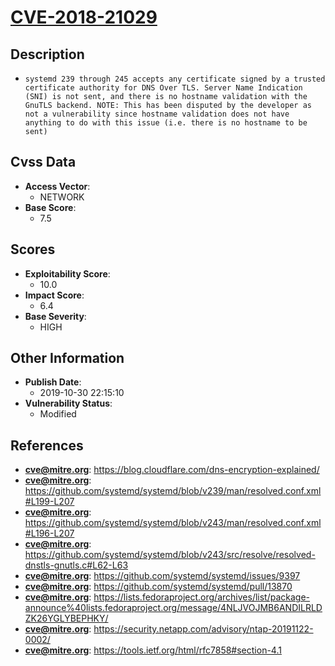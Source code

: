 
# [CVE-2018-21029](https://cve.mitre.org/cgi-bin/cvename.cgi?name=CVE-2018-21029)

## Description

- `systemd 239 through 245 accepts any certificate signed by a trusted certificate authority for DNS Over TLS. Server Name Indication (SNI) is not sent, and there is no hostname validation with the GnuTLS backend. NOTE: This has been disputed by the developer as not a vulnerability since hostname validation does not have anything to do with this issue (i.e. there is no hostname to be sent)`

## Cvss Data

- **Access Vector**:
  - NETWORK
- **Base Score**:
  - 7.5

## Scores

- **Exploitability Score**:
  - 10.0
- **Impact Score**:
  - 6.4
- **Base Severity**:
  - HIGH

## Other Information

- **Publish Date**:
  - 2019-10-30 22:15:10
- **Vulnerability Status**:
  - Modified

## References

- **cve@mitre.org**: https://blog.cloudflare.com/dns-encryption-explained/
- **cve@mitre.org**: https://github.com/systemd/systemd/blob/v239/man/resolved.conf.xml#L199-L207
- **cve@mitre.org**: https://github.com/systemd/systemd/blob/v243/man/resolved.conf.xml#L196-L207
- **cve@mitre.org**: https://github.com/systemd/systemd/blob/v243/src/resolve/resolved-dnstls-gnutls.c#L62-L63
- **cve@mitre.org**: https://github.com/systemd/systemd/issues/9397
- **cve@mitre.org**: https://github.com/systemd/systemd/pull/13870
- **cve@mitre.org**: https://lists.fedoraproject.org/archives/list/package-announce%40lists.fedoraproject.org/message/4NLJVOJMB6ANDILRLDZK26YGLYBEPHKY/
- **cve@mitre.org**: https://security.netapp.com/advisory/ntap-20191122-0002/
- **cve@mitre.org**: https://tools.ietf.org/html/rfc7858#section-4.1
